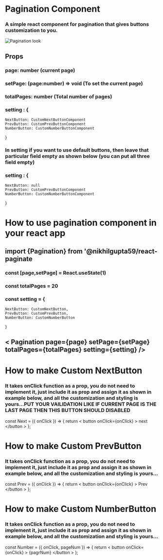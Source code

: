 # Pagination Component

### A simple react component for pagination that gives buttons customization to you.

![Pagination look](https://res.cloudinary.com/dhiu02sfh/image/upload/v1647453550/1_kbopvc.png)


## Props
### page: number (current page)
### setPage: (page:number) => void (To set the current page)
### totalPages: number (Total number of pages)
### setting : {
    NextButton: CustomNextButtonComponent 
    PrevButton: CustomPrevButtonComponent
    NumberButton: CustomNumberButtonComponent
} 

### In setting if you want to use default buttons, then leave that particular field empty as shown below (you can put all three field empty)
### setting : {
    NextButton: null 
    PrevButton: CustomPrevButtonComponent
    NumberButton: CustomNumberButtonComponent
} 

# How to use pagination component in your react app

## import {Pagination} from '@nikhilgupta59/react-paginate

### const [page,setPage] = React.useState(1)
### const totalPages = 20
### const setting = {
    NextButton: CustomNextButton,
    PrevButton: CustomPrevButton,
    NumberButton: CustomNumberButton
}

##  $\lt$ Pagination page={page} setPage={setPage} totalPages={totalPages} setting={setting} /$\gt$


# How to make Custom NextButton 
### It takes onClick function as a prop, you do not need to implement it, just include it as prop and assign it as shown in example below, and all the customization and styling is yours...PUT YOUR VAILIDATION LIKE IF CURRENT PAGE IS THE LAST PAGE THEN THIS BUTTON SHOULD DISABLED

const Next = ({ onClick }) => {
  return $\lt$ button onClick={onClick} $\gt$ next $\lt$/button $\gt$
};
 
# How to make Custom PrevButton 
### It takes onClick function as a prop, you do not need to implement it, just include it as prop and assign it as shown in example below, and all the customization and styling is yours...

const Prev = ({ onClick }) => {
  return $\lt$ button onClick={onClick} $\gt$ Prev $\lt$/button $\gt$
};
 
 # How to make Custom NumberButton 
### It takes onClick function as a prop, you do not need to implement it, just include it as prop and assign it as shown in example below, and all the customization and styling is yours...

const Number = ({ onClick, pageNum }) => {
  return $\lt$ button onClick={onClick} $\gt$ {pagrNum} $\lt$/button $\gt$
};

 